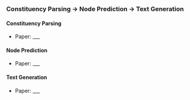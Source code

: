 ### Constituency Parsing -> Node Prediction -> Text Generation

#### Constituency Parsing

- Paper: \_\_\_

#### Node Prediction

- Paper: \_\_\_

#### Text Generation

- Paper: \_\_\_

```

```
